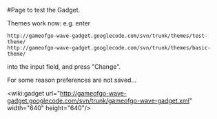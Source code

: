 #Page to test the Gadget.

Themes work now:
e.g. enter
```
http://gameofgo-wave-gadget.googlecode.com/svn/trunk/themes/test-theme/
http://gameofgo-wave-gadget.googlecode.com/svn/trunk/themes/basic-theme/
```
into the input field, and press "Change".

For some reason preferences are not saved...

&lt;wiki:gadget url="http://gameofgo-wave-gadget.googlecode.com/svn/trunk/gameofgo-wave-gadget.xml" width="640" height="640"/&gt;